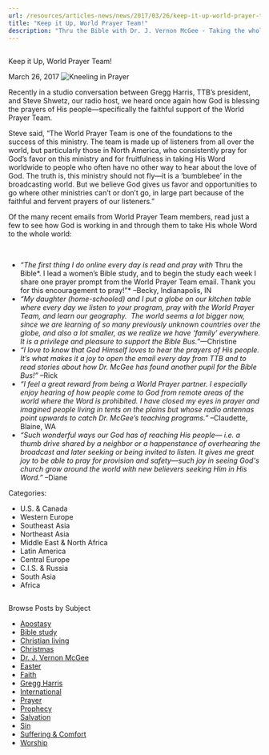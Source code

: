 ```yaml
---
url: /resources/articles-news/news/2017/03/26/keep-it-up-world-prayer-team!
title: "Keep it Up, World Prayer Team!"
description: "Thru the Bible with Dr. J. Vernon McGee - Taking the whole Word to the whole world"
---
```







## 
 Keep it Up, World Prayer Team!


March 26, 2017
![Kneeling in Prayer](https://ttb.org/images/default-source/Features-and-News/kneeling-in-prayerb5fe70bc3a386c16a304ff00002a62bc.jpg?sfvrsn=70c61c16_0 "Kneeling in Prayer")




 Recently in a studio conversation between Gregg Harris, TTB’s president, and Steve Shwetz, our radio host, we heard once again how God is blessing the prayers of His people—specifically the faithful support of the World Prayer Team.    

  

Steve said, “The World Prayer Team is one of the foundations to the success of this ministry. The team is made up of listeners from all over the world, but particularly those in North America, who consistently pray for God’s favor on this ministry and for fruitfulness in taking His Word worldwide to people who often have no other way to hear about the love of God. The truth is, this ministry should not fly—it is a ‘bumblebee’ in the broadcasting world. But we believe God gives us favor and opportunities to go where other ministries can’t or don’t go, in large part because of the faithful and fervent prayers of our listeners.”   

  

Of the many recent emails from World Prayer Team members, read just a few to see how God is working in and through them to take His whole Word to the whole world:   

    

* *“The first thing I do online every day is read and pray with* Thru the Bible*. I lead a women’s Bible study, and to begin the study each week I share one prayer prompt from the World Prayer Team email. Thank you for this encouragement to pray!”* –Becky, Indianapolis, IN
* *“My daughter (home-schooled) and I put a globe on our kitchen table where every day we listen to your program, pray with the World Prayer Team, and learn our geography.  The world seems a lot bigger now, since we are learning of so many previously unknown countries over the globe, and also a lot smaller, as we realize we have ‘family’ everywhere. It is a privilege and pleasure to support the Bible Bus.”*—Christine
* *“I love to know that God Himself loves to hear the prayers of His people. It’s what makes it a joy to open the email every day from TTB and to read stories about how Dr. McGee has found another pupil for the Bible Bus!”* –Rick
* *“I feel a great reward from being a World Prayer partner. I especially enjoy hearing of how people come to God from remote areas of the world where the Word is prohibited. I have closed my eyes in prayer and imagined people living in tents on the plains but whose radio antennas point upwards to catch Dr. McGee’s teaching programs.”* –Claudette,  Blaine, WA
* *“Such wonderful ways our God has of reaching His people— i.e. a thumb drive shared by a neighbor or a happenstance of overhearing the broadcast and later seeking or being invited to listen. It gives me great joy to be able to pray for provision and safety—such joy in seeing God's church grow around the world with new believers seeking Him in His Word.”* –Diane



Categories: 


* U.S. & Canada
* Western Europe
* Southeast Asia
* Northeast Asia
* Middle East & North Africa
* Latin America
* Central Europe
* C.I.S. & Russia
* South Asia
* Africa









## 
 Browse Posts by Subject


* [Apostasy](/resources/articles-news/-in-tags/tags/Apostasy)
* [Bible study](/resources/articles-news/-in-tags/tags/Bible-study)
* [Christian living](/resources/articles-news/-in-tags/tags/Christian-living)
* [Christmas](/resources/articles-news/-in-tags/tags/Christmas)
* [Dr. J. Vernon McGee](/resources/articles-news/-in-tags/tags/Dr-J-Vernon-McGee)
* [Easter](/resources/articles-news/-in-tags/tags/easter)
* [Faith](/resources/articles-news/-in-tags/tags/Faith)
* [Gregg Harris](/resources/articles-news/-in-tags/tags/Gregg-Harris)
* [International](/resources/articles-news/-in-tags/tags/International)
* [Prayer](/resources/articles-news/-in-tags/tags/prayer)
* [Prophecy](/resources/articles-news/-in-tags/tags/Prophecy)
* [Salvation](/resources/articles-news/-in-tags/tags/Salvation)
* [Sin](/resources/articles-news/-in-tags/tags/sin)
* [Suffering & Comfort](/resources/articles-news/-in-tags/tags/Suffering-Comfort)
* [Worship](/resources/articles-news/-in-tags/tags/worship)






